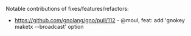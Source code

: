 Notable contributions of fixes/features/refactors:

* https://github.com/gnolang/gno/pull/112 - @moul, feat: add 'gnokey maketx --broadcast' option
